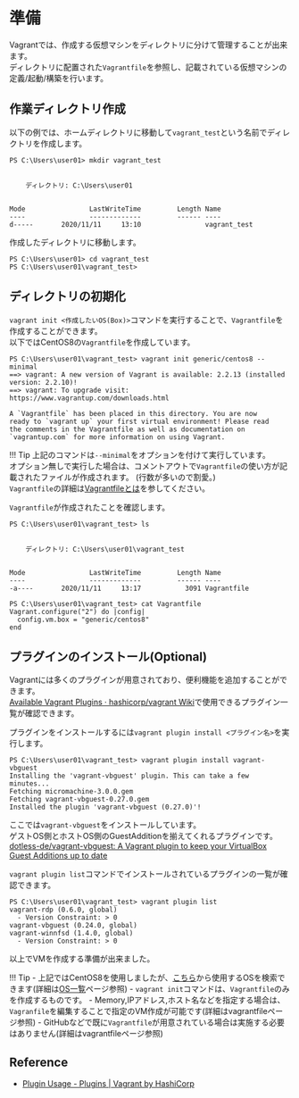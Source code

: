 # 準備

Vagrantでは、作成する仮想マシンをディレクトリに分けて管理することが出来ます。  
ディレクトリに配置された`Vagrantfile`を参照し、記載されている仮想マシンの定義/起動/構築を行います。

## 作業ディレクトリ作成

以下の例では、ホームディレクトリに移動して`vagrant_test`という名前でディレクトリを作成します。

```console
PS C:\Users\user01> mkdir vagrant_test


    ディレクトリ: C:\Users\user01


Mode                LastWriteTime         Length Name
----                -------------         ------ ----
d-----       2020/11/11     13:10                vagrant_test
```

作成したディレクトリに移動します。

```console
PS C:\Users\user01> cd vagrant_test
PS C:\Users\user01\vagrant_test>
```

## ディレクトリの初期化

`vagrant init <作成したいOS(Box)>`コマンドを実行することで、`Vagrantfile`を作成することができます。  
以下ではCentOS8の`Vagrantfile`を作成しています。

```console
PS C:\Users\user01\vagrant_test> vagrant init generic/centos8 --minimal
==> vagrant: A new version of Vagrant is available: 2.2.13 (installed version: 2.2.10)!
==> vagrant: To upgrade visit: https://www.vagrantup.com/downloads.html

A `Vagrantfile` has been placed in this directory. You are now
ready to `vagrant up` your first virtual environment! Please read
the comments in the Vagrantfile as well as documentation on
`vagrantup.com` for more information on using Vagrant.
```

!!! Tip
    上記のコマンドは`--minimal`をオプションを付けて実行しています。  
    オプション無しで実行した場合は、コメントアウトで`Vagrantfile`の使い方が記載されたファイルが作成されます。
    (行数が多いので割愛。)  
    `Vagrantfile`の詳細は[Vagrantfileとは](../../vagrantfile/vagrantfile)を参してください。

`Vagrantfile`が作成されたことを確認します。

```console
PS C:\Users\user01\vagrant_test> ls


    ディレクトリ: C:\Users\user01\vagrant_test


Mode                LastWriteTime         Length Name
----                -------------         ------ ----
-a----       2020/11/11     13:17           3091 Vagrantfile

PS C:\Users\user01\vagrant_test> cat Vagrantfile
Vagrant.configure("2") do |config|
  config.vm.box = "generic/centos8"
end
```

## プラグインのインストール(Optional)

Vagrantには多くのプラグインが用意されており、便利機能を追加することができます。  
[Available Vagrant Plugins · hashicorp/vagrant Wiki](https://github.com/hashicorp/vagrant/wiki/Available-Vagrant-Plugins)で使用できるプラグイン一覧が確認できます。

プラグインをインストールするには`vagrant plugin install <プラグイン名>`を実行します。

```console
PS C:\Users\user01\vagrant_test> vagrant plugin install vagrant-vbguest
Installing the 'vagrant-vbguest' plugin. This can take a few minutes...
Fetching micromachine-3.0.0.gem
Fetching vagrant-vbguest-0.27.0.gem
Installed the plugin 'vagrant-vbguest (0.27.0)'!
```

ここでは`vagrant-vbguest`をインストールしています。  
ゲストOS側とホストOS側のGuestAdditionを揃えてくれるプラグインです。  
[dotless-de/vagrant-vbguest: A Vagrant plugin to keep your VirtualBox Guest Additions up to date](https://github.com/dotless-de/vagrant-vbguest)

`vagrant plugin list`コマンドでインストールされているプラグインの一覧が確認できます。

```console
PS C:\Users\user01\vagrant_test> vagrant plugin list
vagrant-rdp (0.6.0, global)
  - Version Constraint: > 0
vagrant-vbguest (0.24.0, global)
vagrant-winnfsd (1.4.0, global)
  - Version Constraint: > 0
```

以上でVMを作成する準備が出来ました。

!!! Tip
    - 上記ではCentOS8を使用しましたが、[こちら](https://app.vagrantup.com/boxes/search)から使用するOSを検索できます(詳細は[OS一覧](./box.md)ページ参照)
    - `vagrant init`コマンドは、`Vagrantfile`のみを作成するものです。
        - Memory,IPアドレス,ホスト名などを指定する場合は、`Vagranfile`を編集することで指定のVM作成が可能です(詳細はvagrantfileページ参照)
        - GitHubなどで既に`Vagrantfile`が用意されている場合は実施する必要はありません(詳細はvagrantfileページ参照)

## Reference

- [Plugin Usage - Plugins | Vagrant by HashiCorp](https://www.vagrantup.com/docs/plugins/usage)
